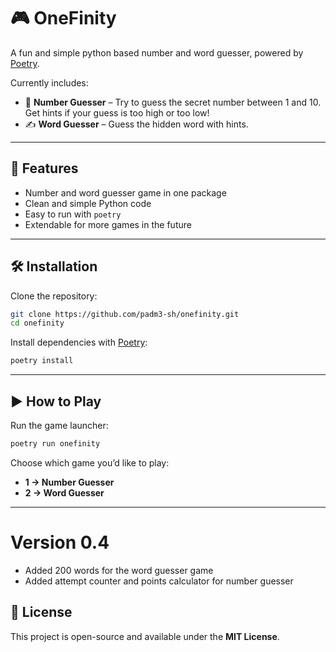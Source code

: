 # 🎮 OneFinity

A fun and simple python based number and word guesser, powered by [Poetry](https://python-poetry.org/).

Currently includes:
- 🔢 **Number Guesser** – Try to guess the secret number between 1 and 10. Get hints if your guess is too high or too low!
- ✍️ **Word Guesser** – Guess the hidden word with hints.

---

## 🚀 Features
- Number and word guesser game in one package
- Clean and simple Python code
- Easy to run with `poetry`
- Extendable for more games in the future

---

## 🛠️ Installation

Clone the repository:
```bash
git clone https://github.com/padm3-sh/onefinity.git
cd onefinity
```

Install dependencies with [Poetry](https://python-poetry.org/):
```bash
poetry install
```

---

## ▶️ How to Play

Run the game launcher:
```bash
poetry run onefinity
```

Choose which game you’d like to play:
- **1 → Number Guesser**
- **2 → Word Guesser**

---

# Version 0.4
- Added 200 words for the word guesser game
- Added attempt counter and points calculator for number guesser

## 📄 License
This project is open-source and available under the **MIT License**.
